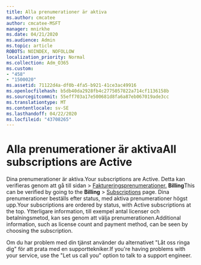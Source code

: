 ```yaml
---
title: Alla prenumerationer är aktiva
ms.author: cmcatee
author: cmcatee-MSFT
manager: mnirkhe
ms.date: 04/21/2020
ms.audience: Admin
ms.topic: article
ROBOTS: NOINDEX, NOFOLLOW
localization_priority: Normal
ms.collection: Adm_O365
ms.custom:
- "458"
- "1500020"
ms.assetid: 71122d4a-df0b-4fa5-b921-41ce3ac49916
ms.openlocfilehash: b5db40da2928fb4c2775057822a714cf1136158b
ms.sourcegitcommit: 55eff703a17e500681d8fa6a87eb067019ade3cc
ms.translationtype: MT
ms.contentlocale: sv-SE
ms.lasthandoff: 04/22/2020
ms.locfileid: "43708265"
---
```

# <a name="all-subscriptions-are-active"></a><span data-ttu-id="06e71-102">Alla prenumerationer är aktiva</span><span class="sxs-lookup"><span data-stu-id="06e71-102">All subscriptions are Active</span></span>

<span data-ttu-id="06e71-103">Dina prenumerationer är aktiva.</span><span class="sxs-lookup"><span data-stu-id="06e71-103">Your subscriptions are Active.</span></span> <span data-ttu-id="06e71-104">Detta kan verifieras genom att gå till sidan \> [Faktureringsprenumerationer.](https://go.microsoft.com/fwlink/p/?linkid=842054) **Billing**</span><span class="sxs-lookup"><span data-stu-id="06e71-104">This can be verified by going to the **Billing** \> [Subscriptions](https://go.microsoft.com/fwlink/p/?linkid=842054) page.</span></span> <span data-ttu-id="06e71-105">Dina prenumerationer beställs efter status, med aktiva prenumerationer högst upp.</span><span class="sxs-lookup"><span data-stu-id="06e71-105">Your subscriptions are ordered by status, with Active subscriptions at the top.</span></span> <span data-ttu-id="06e71-106">Ytterligare information, till exempel antal licenser och betalningsmetod, kan ses genom att välja prenumerationen.</span><span class="sxs-lookup"><span data-stu-id="06e71-106">Additional information, such as license count and payment method, can be seen by choosing the subscription.</span></span>
  
<span data-ttu-id="06e71-107">Om du har problem med din tjänst använder du alternativet "Låt oss ringa dig" för att prata med en supporttekniker.</span><span class="sxs-lookup"><span data-stu-id="06e71-107">If you're having problems with your service, use the "Let us call you" option to talk to a support engineer.</span></span>